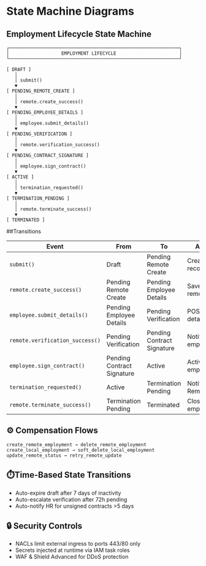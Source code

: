 
# State Machine Diagrams

## Employment Lifecycle State Machine
```text
┌──────────────────────────────────────────────────────────────┐
│                   EMPLOYMENT LIFECYCLE                       │
└──────────────────────────────────────────────────────────────┘

[ DRAFT ]
   │
   │ submit()
   ▼
[ PENDING_REMOTE_CREATE ]
   │
   │ remote.create_success()
   ▼
[ PENDING_EMPLOYEE_DETAILS ]
   │
   │ employee.submit_details()
   ▼
[ PENDING_VERIFICATION ]
   │
   │ remote.verification_success()
   ▼
[ PENDING_CONTRACT_SIGNATURE ]
   │
   │ employee.sign_contract()
   ▼
[ ACTIVE ]
   │
   │ termination_requested()
   ▼
[ TERMINATION_PENDING ]
   │
   │ remote.terminate_success()
   ▼
[ TERMINATED ]
```

##Transitions

| Event                           | From                       | To                         | Action              |
| ------------------------------- | -------------------------- | -------------------------- | ------------------- |
| `submit()`                      | Draft                      | Pending Remote Create      | Create local record |
| `remote.create_success()`       | Pending Remote Create      | Pending Employee Details   | Save remote ID      |
| `employee.submit_details()`     | Pending Employee Details   | Pending Verification       | POST details        |
| `remote.verification_success()` | Pending Verification       | Pending Contract Signature | Notify employee     |
| `employee.sign_contract()`      | Pending Contract Signature | Active                     | Activate employment |
| `termination_requested()`       | Active                     | Termination Pending        | Notify Remote       |
| `remote.terminate_success()`    | Termination Pending        | Terminated                 | Close employment    |


## ⚙️ Compensation Flows

```
create_remote_employment → delete_remote_employment
create_local_employment → soft_delete_local_employment
update_remote_status → retry_remote_update
```

## ⏱️Time-Based State Transitions

 - Auto-expire draft after 7 days of inactivity
 - Auto-escalate verification after 72h pending
 - Auto-notify HR for unsigned contracts >5 days

## 🔒 Security Controls

 - NACLs limit external ingress to ports 443/80 only
 - Secrets injected at runtime via IAM task roles
 - WAF & Shield Advanced for DDoS protection
